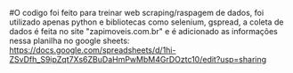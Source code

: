#O codigo foi feito para treinar web scraping/raspagem de dados, foi utilizado apenas python e bibliotecas como selenium, gspread, a coleta de dados é feita no site "zapimoveis.com.br" e é adicionado as informações nessa planilha no google sheets:
https://docs.google.com/spreadsheets/d/1hi-ZSvDfh_S9ipZqt7Xs6ZBuDaHmPwMbM4GrDOztc10/edit?usp=sharing 
